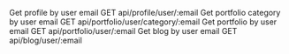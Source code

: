 Get profile by user email GET api/profile/user/:email 
Get portfolio category by user email GET api/portfolio/user/category/:email
Get portfolio by user email GET api/portfolio/user/:email
Get blog by user email GET api/blog/user/:email
